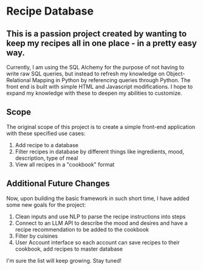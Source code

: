 # Recipe Database
This is a passion project created by wanting to keep my recipes all in one place - in a pretty easy way.
---
Currently, I am using the SQL Alchemy for the purpose of not having to write raw SQL queries, but instead to refresh my knowledge 
on Object-Relational Mapping in Python by referencing queries through Python.
The front end is built with simple HTML and Javascript modifications. I hope to expand my knowledge with these to deepen my 
abilities to customize.

## Scope
The original scope of this project is to create a simple front-end application with these specified use cases:
1. Add recipe to a database
2. Filter recipes in database by different things like ingredients, mood, description, type of meal
3. View all recipes in a "cookbook" format

## Additional Future Changes
Now, upon building the basic framework in such short time, I have added some new goals for the project:
1. Clean inputs and use NLP to parse the recipe instructions into steps
2. Connect to an LLM API to describe the mood and desires and have a recipe recommendation to be added to the cookbook
3. Filter by cuisines
4. User Account interface so each account can save recipes to their cookbook, add recipes to master database

I'm sure the list will keep growing. Stay tuned! 
